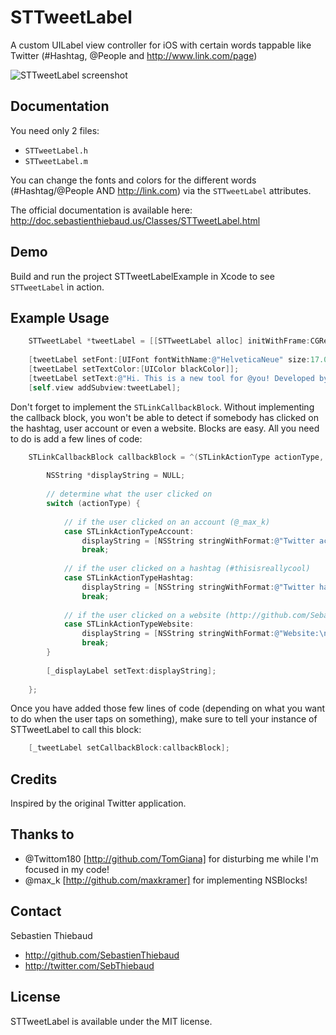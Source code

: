# STTweetLabel

A custom UILabel view controller for iOS with certain words tappable like Twitter (#Hashtag, @People and http://www.link.com/page)

![STTweetLabel screenshot](https://raw.github.com/SebastienThiebaud/STTweetLabel/master/screenshot.png "STTweetLabel Screenshot")

## Documentation

You need only 2 files:

- `STTweetLabel.h`
- `STTweetLabel.m`

You can change the fonts and colors for the different words (#Hashtag/@People AND http://link.com) via the `STTweetLabel` attributes.

The official documentation is available here: http://doc.sebastienthiebaud.us/Classes/STTweetLabel.html

## Demo

Build and run the project STTweetLabelExample in Xcode to see `STTweetLabel` in action. 

## Example Usage

``` objective-c
    STTweetLabel *tweetLabel = [[STTweetLabel alloc] initWithFrame:CGRectMake(20.0, 60.0, 280.0, 200.0)];
    
    [tweetLabel setFont:[UIFont fontWithName:@"HelveticaNeue" size:17.0]];
    [tweetLabel setTextColor:[UIColor blackColor]];
    [tweetLabel setText:@"Hi. This is a new tool for @you! Developed by->@SebThiebaud for #iPhone #ObjC... ;-) My GitHub page: https://t.co/pQXDoiYA"];
    [self.view addSubview:tweetLabel];
```

Don't forget to implement the `STLinkCallbackBlock`. Without implementing the callback block, you won't be able to detect if somebody has clicked on the hashtag, user account or even a website.
Blocks are easy. All you need to do is add a few lines of code:

``` objective-c
    STLinkCallbackBlock callbackBlock = ^(STLinkActionType actionType, NSString *link) {
	        
        NSString *displayString = NULL;
        
        // determine what the user clicked on
        switch (actionType) {
                
            // if the user clicked on an account (@_max_k)    
            case STLinkActionTypeAccount:
                displayString = [NSString stringWithFormat:@"Twitter account:\n%@", link];
                break;
            
            // if the user clicked on a hashtag (#thisisreallycool)
            case STLinkActionTypeHashtag:
                displayString = [NSString stringWithFormat:@"Twitter hashtag:\n%@", link];
                break;
            
            // if the user clicked on a website (http://github.com/SebastienThiebaud)
            case STLinkActionTypeWebsite:
                displayString = [NSString stringWithFormat:@"Website:\n%@", link];
                break;
        }
        
        [_displayLabel setText:displayString];
        
    };
```

Once you have added those few lines of code (depending on what you want to do when the user taps on something), make sure to tell your instance of STTweetLabel to call this block:

``` objective-c
    [_tweetLabel setCallbackBlock:callbackBlock];
```
    
## Credits

Inspired by the original Twitter application.

## Thanks to
 - @Twittom180 [http://github.com/TomGiana] for disturbing me while I'm focused in my code!
 - @max_k [http://github.com/maxkramer] for implementing NSBlocks! 

## Contact

Sebastien Thiebaud

- http://github.com/SebastienThiebaud
- http://twitter.com/SebThiebaud

## License

STTweetLabel is available under the MIT license.

